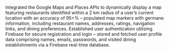 Integrated the Google Maps and Places APIs to dynamically display a map featuring restaurants identified within a 2 km radius of a user’s current location with an accuracy of 95+% – populated map markers with germane information, including restaurant names, addresses, ratings, navigation links, and dining preferences.
Established user authentication utilizing Firebase for secure registration and login – stored and fetched user profile data comprising names, emails, passwords, and visited dining establishments via a Firebase real-time database.
